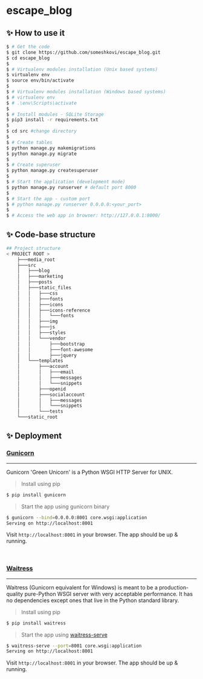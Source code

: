# escape_blog

## ✨ How to use it

```bash
$ # Get the code
$ git clone https://github.com/someshkovi/escape_blog.git
$ cd escape_blog
$
$ # Virtualenv modules installation (Unix based systems)
$ virtualenv env
$ source env/bin/activate
$
$ # Virtualenv modules installation (Windows based systems)
$ # virtualenv env
$ # .\env\Scripts\activate
$
$ # Install modules - SQLite Storage
$ pip3 install -r requirements.txt
$
$ cd src #change directory
$
$ # Create tables
$ python manage.py makemigrations
$ python manage.py migrate
$
$ # Create superuser
$ python manage.py createsuperuser
$
$ # Start the application (development mode)
$ python manage.py runserver # default port 8000
$
$ # Start the app - custom port
$ # python manage.py runserver 0.0.0.0:<your_port>
$
$ # Access the web app in browser: http://127.0.0.1:8000/
```

## ✨ Code-base structure
```bash
## Project structure
< PROJECT ROOT >
    ├───media_root
    ├───src
    │   ├───blog
    │   ├───marketing
    │   ├───posts
    │   ├───static_files
    │   │   ├───css
    │   │   ├───fonts
    │   │   ├───icons
    │   │   ├───icons-reference
    │   │   │   └───fonts
    │   │   ├───img
    │   │   ├───js
    │   │   ├───styles
    │   │   └───vendor
    │   │       ├───bootstrap
    │   │       ├───font-awesome
    │   │       ├───jquery
    │   └───templates
    │       ├───account
    │       │   ├───email
    │       │   ├───messages
    │       │   └───snippets
    │       ├───openid
    │       ├───socialaccount
    │       │   ├───messages
    │       │   └───snippets
    │       └───tests
    └───static_root
```

## ✨ Deployment

### [Gunicorn](https://gunicorn.org/)
---

Gunicorn 'Green Unicorn' is a Python WSGI HTTP Server for UNIX.

> Install using pip

```bash
$ pip install gunicorn
```
> Start the app using gunicorn binary

```bash
$ gunicorn --bind=0.0.0.0:8001 core.wsgi:application
Serving on http://localhost:8001
```

Visit `http://localhost:8001` in your browser. The app should be up & running.


<br />

### [Waitress](https://docs.pylonsproject.org/projects/waitress/en/stable/)
---

Waitress (Gunicorn equivalent for Windows) is meant to be a production-quality pure-Python WSGI server with very acceptable performance. It has no dependencies except ones that live in the Python standard library.

> Install using pip

```bash
$ pip install waitress
```
> Start the app using [waitress-serve](https://docs.pylonsproject.org/projects/waitress/en/stable/runner.html)

```bash
$ waitress-serve --port=8001 core.wsgi:application
Serving on http://localhost:8001
```

Visit `http://localhost:8001` in your browser. The app should be up & running.

<br />
